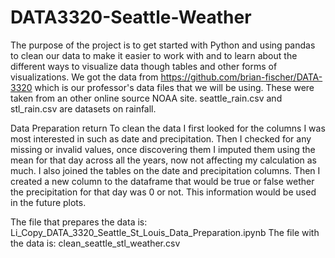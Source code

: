 # DATA3320-Seattle-Weather
The purpose of the project is to get started with Python and using pandas to clean our data to make it easier to work with
and to learn about the different ways to visualize data though tables and other forms of visualizations.
We got the data from https://github.com/brian-fischer/DATA-3320 which is our professor's data files that we will be using.
These were taken from an other online source NOAA site.
seattle_rain.csv and stl_rain.csv are datasets on rainfall.

Data Preparation  return
To clean the data I first looked for the columns I was most interested in such as date and precipitation.
Then I checked for any missing or invalid values, once discovering them I imputed them using the mean for that
day across all the years, now not affecting my calculation as much. I also joined the tables on the date and precipitation
columns. Then I created a new column to the dataframe that would be true or false wether the precipitation for that day was
0 or not. This information would be used in the future plots.

The file that prepares the data is: Li_Copy_DATA_3320_Seattle_St_Louis_Data_Preparation.ipynb
The file with the data is: clean_seattle_stl_weather.csv
